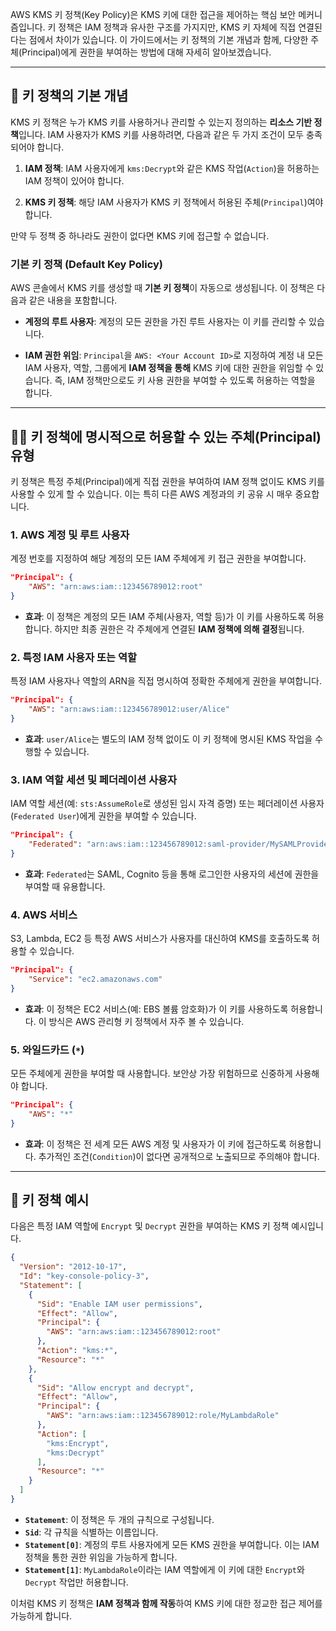 
AWS KMS 키 정책(Key Policy)은 KMS 키에 대한 접근을 제어하는 핵심 보안 메커니즘입니다. 키 정책은 IAM 정책과 유사한 구조를 가지지만, KMS 키 자체에 직접 연결된다는 점에서 차이가 있습니다. 이 가이드에서는 키 정책의 기본 개념과 함께, 다양한 주체(Principal)에게 권한을 부여하는 방법에 대해 자세히 알아보겠습니다.

---

## 🔑 키 정책의 기본 개념

KMS 키 정책은 누가 KMS 키를 사용하거나 관리할 수 있는지 정의하는 **리소스 기반 정책**입니다. IAM 사용자가 KMS 키를 사용하려면, 다음과 같은 두 가지 조건이 모두 충족되어야 합니다.

1. **IAM 정책**: IAM 사용자에게 `kms:Decrypt`와 같은 KMS 작업(`Action`)을 허용하는 IAM 정책이 있어야 합니다.
    
2. **KMS 키 정책**: 해당 IAM 사용자가 KMS 키 정책에서 허용된 주체(`Principal`)여야 합니다.
    

만약 두 정책 중 하나라도 권한이 없다면 KMS 키에 접근할 수 없습니다.

### 기본 키 정책 (Default Key Policy)

AWS 콘솔에서 KMS 키를 생성할 때 **기본 키 정책**이 자동으로 생성됩니다. 이 정책은 다음과 같은 내용을 포함합니다.

- **계정의 루트 사용자**: 계정의 모든 권한을 가진 루트 사용자는 이 키를 관리할 수 있습니다.
    
- **IAM 권한 위임**: `Principal`을 `AWS: <Your Account ID>`로 지정하여 계정 내 모든 IAM 사용자, 역할, 그룹에게 **IAM 정책을 통해** KMS 키에 대한 권한을 위임할 수 있습니다. 즉, IAM 정책만으로도 키 사용 권한을 부여할 수 있도록 허용하는 역할을 합니다.

---

## 🙋‍♂️ 키 정책에 명시적으로 허용할 수 있는 주체(Principal) 유형

키 정책은 특정 주체(Principal)에게 직접 권한을 부여하여 IAM 정책 없이도 KMS 키를 사용할 수 있게 할 수 있습니다. 이는 특히 다른 AWS 계정과의 키 공유 시 매우 중요합니다.

### 1. AWS 계정 및 루트 사용자

계정 번호를 지정하여 해당 계정의 모든 IAM 주체에게 키 접근 권한을 부여합니다.

```JSON
"Principal": {
    "AWS": "arn:aws:iam::123456789012:root"
}
```

- **효과**: 이 정책은 계정의 모든 IAM 주체(사용자, 역할 등)가 이 키를 사용하도록 허용합니다. 하지만 최종 권한은 각 주체에게 연결된 **IAM 정책에 의해 결정**됩니다.
    

### 2. 특정 IAM 사용자 또는 역할

특정 IAM 사용자나 역할의 ARN을 직접 명시하여 정확한 주체에게 권한을 부여합니다.

```JSON
"Principal": {
    "AWS": "arn:aws:iam::123456789012:user/Alice"
}
```

- **효과**: `user/Alice`는 별도의 IAM 정책 없이도 이 키 정책에 명시된 KMS 작업을 수행할 수 있습니다.
    

### 3. IAM 역할 세션 및 페더레이션 사용자

IAM 역할 세션(예: `sts:AssumeRole`로 생성된 임시 자격 증명) 또는 페더레이션 사용자(`Federated User`)에게 권한을 부여할 수 있습니다.

```JSON
"Principal": {
    "Federated": "arn:aws:iam::123456789012:saml-provider/MySAMLProvider"
}
```

- **효과**: `Federated`는 SAML, Cognito 등을 통해 로그인한 사용자의 세션에 권한을 부여할 때 유용합니다.
    

### 4. AWS 서비스

S3, Lambda, EC2 등 특정 AWS 서비스가 사용자를 대신하여 KMS를 호출하도록 허용할 수 있습니다.

```JSON
"Principal": {
    "Service": "ec2.amazonaws.com"
}
```

- **효과**: 이 정책은 EC2 서비스(예: EBS 볼륨 암호화)가 이 키를 사용하도록 허용합니다. 이 방식은 AWS 관리형 키 정책에서 자주 볼 수 있습니다.
    

### 5. 와일드카드 (`*`)

모든 주체에게 권한을 부여할 때 사용합니다. 보안상 가장 위험하므로 신중하게 사용해야 합니다.

```JSON
"Principal": {
    "AWS": "*"
}
```

- **효과**: 이 정책은 전 세계 모든 AWS 계정 및 사용자가 이 키에 접근하도록 허용합니다. 추가적인 조건(`Condition`)이 없다면 공개적으로 노출되므로 주의해야 합니다.
    

---

## 📝 키 정책 예시

다음은 특정 IAM 역할에 `Encrypt` 및 `Decrypt` 권한을 부여하는 KMS 키 정책 예시입니다.

```JSON
{
  "Version": "2012-10-17",
  "Id": "key-console-policy-3",
  "Statement": [
    {
      "Sid": "Enable IAM user permissions",
      "Effect": "Allow",
      "Principal": {
        "AWS": "arn:aws:iam::123456789012:root"
      },
      "Action": "kms:*",
      "Resource": "*"
    },
    {
      "Sid": "Allow encrypt and decrypt",
      "Effect": "Allow",
      "Principal": {
        "AWS": "arn:aws:iam::123456789012:role/MyLambdaRole"
      },
      "Action": [
        "kms:Encrypt",
        "kms:Decrypt"
      ],
      "Resource": "*"
    }
  ]
}
```

- **`Statement`**: 이 정책은 두 개의 규칙으로 구성됩니다.
- **`Sid`**: 각 규칙을 식별하는 이름입니다.
- **`Statement[0]`**: 계정의 루트 사용자에게 모든 KMS 권한을 부여합니다. 이는 IAM 정책을 통한 권한 위임을 가능하게 합니다.
- **`Statement[1]`**: `MyLambdaRole`이라는 IAM 역할에게 이 키에 대한 `Encrypt`와 `Decrypt` 작업만 허용합니다.

이처럼 KMS 키 정책은 **IAM 정책과 함께 작동**하여 KMS 키에 대한 정교한 접근 제어를 가능하게 합니다.